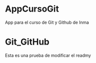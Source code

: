 # AppCursoGit
App para el curso de Git y Github de Inma
# Git_GitHub
Esta es una prueba de modificar el readmy
